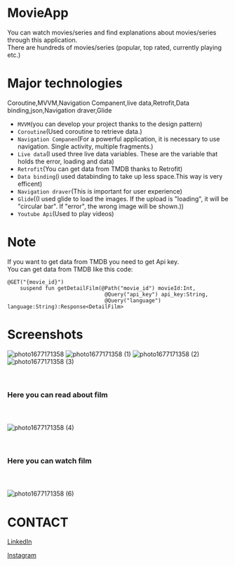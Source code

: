 # MovieApp

You can watch movies/series and find explanations about movies/series through this application.<br>
There are hundreds of movies/series (popular, top rated, currently playing etc.)


# Major technologies
Coroutine,MVVM,Navigation Companent,live data,Retrofit,Data binding,json,Navigation draver,Glide

- `MVVM`(you can develop your project thanks to the design pattern)
- `Coroutine`(Used coroutine to retrieve data.)
- `Navigation Companen`(For a powerful application, it is necessary to use navigation. Single activity, multiple fragments.)
- `Live data`(I used three live data variables. These are the variable that holds the error, loading and data)
- `Retrofit`(You can get data from TMDB thanks to Retrofit)
- `Data binding`(i used databinding to take up less space.This way is very efficent)
- `Navigation draver`(This is important for user experience)
- `Glide`((I used glide to load the images. If the upload is "loading", it will be "circular bar". If "error", the wrong image will be shown.))
- `Youtube Api`(Used to play videos)

# Note
If you want to get data from TMDB you need to get Api key.<br>
You can get data from TMDB like this code:

```
@GET("{movie_id}")
    suspend fun getDetailFilm(@Path("movie_id") movieId:Int,
                               @Query("api_key") api_key:String,
                               @Query("language") language:String):Response<DetailFilm>

```


# Screenshots

![photo1677171358](https://user-images.githubusercontent.com/91196350/221007088-b6f39395-5f1a-48d4-8ca2-44d68e31559b.jpeg)
![photo1677171358 (1)](https://user-images.githubusercontent.com/91196350/221007106-f6c4c5f9-ba6e-4126-8020-b70db19b6cd8.jpeg)
![photo1677171358 (2)](https://user-images.githubusercontent.com/91196350/221007116-21034d87-4d17-4ef3-a94c-97581f71c285.jpeg)
![photo1677171358 (3)](https://user-images.githubusercontent.com/91196350/221007061-c303d4c7-8d31-4827-af53-cf90de1d77ca.jpeg)<br><br><br>
### Here you can read about film<br><br><br>
![photo1677171358 (4)](https://user-images.githubusercontent.com/91196350/221007072-7ffb9b5a-3464-4d2d-9171-8cb40696782b.jpeg)<br><br><br>
### Here you can watch film<br><br><br>
![photo1677171358 (6)](https://user-images.githubusercontent.com/91196350/221007083-81398e55-94ae-4ab3-a064-ba45342f645a.jpeg)












# CONTACT
[LinkedIn](https://www.linkedin.com/in/ishak-erdo%C4%9Fan-332b77233/)

[Instagram](https://www.instagram.com/ishakerdogan728/)
